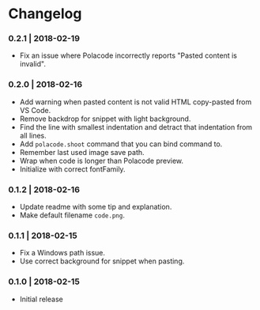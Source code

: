 # Changelog

### 0.2.1 | 2018-02-19

- Fix an issue where Polacode incorrectly reports "Pasted content is invalid".

### 0.2.0 | 2018-02-16

- Add warning when pasted content is not valid HTML copy-pasted from VS Code.
- Remove backdrop for snippet with light background.
- Find the line with smallest indentation and detract that indentation from all lines.
- Add `polacode.shoot` command that you can bind command to.
- Remember last used image save path.
- Wrap when code is longer than Polacode preview.
- Initialize with correct fontFamily.

### 0.1.2 | 2018-02-16

- Update readme with some tip and explanation.
- Make default filename `code.png`.

### 0.1.1 | 2018-02-15

- Fix a Windows path issue.
- Use correct background for snippet when pasting.

### 0.1.0 | 2018-02-15

- Initial release